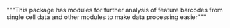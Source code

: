 """This package has modules for further analysis of feature barcodes from single cell data and other modules to make data processing easier"""